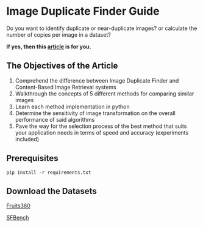 # Image Duplicate Finder Guide

Do you want to identify duplicate or near-duplicate images? or calculate the number of copies per image in a dataset?

**If yes, then this [article](https://medium.com/@orjwan.zaafarani/a-guide-to-building-an-image-duplicate-finder-system-4a46021410f1) is for you.**

## The Objectives of the Article
1. Comprehend the difference between Image Duplicate Finder and Content-Based Image Retrieval systems
2. Walkthrough the concepts of 5 different methods for comparing similar images
3. Learn each method implementation in python
4. Determine the sensitivity of image transformation on the overall performance of said algorithms
5. Pave the way for the selection process of the best method that suits your application needs in terms of speed and accuracy (experiments included)

## Prerequisites
`pip install -r requirements.txt`

## Download the Datasets
[Fruits360](https://www.kaggle.com/datasets/moltean/fruits/discussion?resource=download)

[SFBench](https://www.kaggle.com/datasets/orjwanzaafarani/sfbench)

